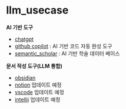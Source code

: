 # llm_usecase

**AI 기반 도구**

- [chatgpt](chatgpt.md) 
- [github copilot](github_copilot.md) : AI 기반 코드 자동 완성 도구
- [semantic_scholar](semantic_scholar.md) : AI 기반 학술 데이터 베이스


**문서 작성 도구(LLM 통합)**
- [obsidian](obsidian.md)
- [notion](notion.md) 업데이트 예정
- [vscode]() 업데이트 예정
- [intellij]() 업데이트 예정
